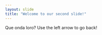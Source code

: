 ```yaml
---
layout: slide
title: "Welcome to our second slide!"
---
```

Que onda loro?
Use the left arrow to go back!

